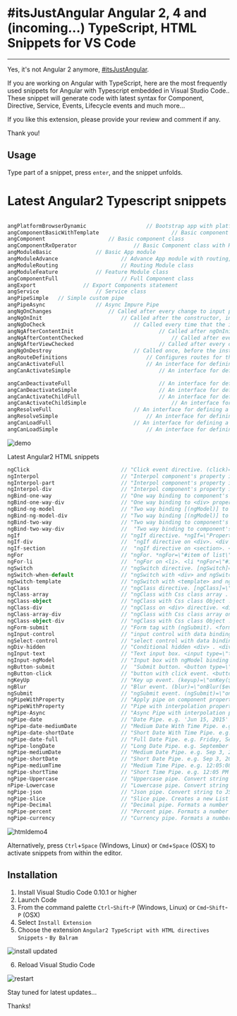 # #itsJustAngular Angular 2, 4 and (incoming...) TypeScript, HTML Snippets for VS Code
**************************************************

Yes, it's not Angular 2 anymore, [#itsJustAngular](https://twitter.com/hashtag/itsJustAngular?src=hash&ref_src=twsrc%5Etfw).

If you are working on Angular with TypeScript, here are the most frequently used snippets for Angular with Typescript embedded in Visual Studio Code..
These snippet will generate code with latest syntax for Component, Directive, Service, Events, Lifecycle events and much more... 

If you like this extension, please provide your review and comment if any.

Thank you!

## Usage
Type part of a snippet, press `enter`, and the snippet unfolds.

# Latest Angular2 Typescript snippets
```typescript

angPlatformBrowserDynamic  					// Bootstrap app with platformBrowserDynamic
angComponentBasicWithTemplate    					// Basic component class with simple selector and html template
angComponent    				// Basic component class
angComponentRxOperator    				// Basic Component class with Rx Operators
angModuleBasic    			// Basic App module
angModuleAdvance					// Advance App module with routing, shared module
angModuleRouting					// Routing Module class
angModuleFeature			// Feature Module class
angComponentFull					// Full Component class
angExport				// Export Components statement
angService					// Service class
angPipeSimple	// Simple custom pipe
angPipeAsync				// Async Impure Pipe
angNgOnChanges					// Called after every change to input properties and before processing content or child views.
angNgOnInit							// Called after the constructor, initializing input properties, and the first call to ngOnChanges.
angNgDoCheck							// Called every time that the input properties of a component or a directive are checked. Use it to extend change detection by performing a custom check.
angNgAfterContentInit							// Called after ngOnInit when the component's or directive's content has been initialized.
angNgAfterContentChecked							// Called after every check of the component's or directive's content.
angNgAfterViewChecked							// Called after every check of the component's view. Applies to components only.
angNgOnDestroy							// Called once, before the instance is destroyed.
angRouteDefinitions							// Configures routes for the application. Supports static, parameterized, redirect, and wildcard routes. Also supports custom route data and resolve.
angCanActivateFull							// An interface for defining a class that the router should call first to determine if it should activate this component. Should return a boolean or an Observable/Promise that resolves to a boolean.
angCanActivateSimple							// An interface for defining a class that the router should call first to determine if it should activate this component. Should return a boolean or an Observable/Promise that resolves to a boolean.

angCanDeactivateFull							// An interface for defining a class that the router should call first to determine if it should deactivate this component after a navigation. Should return a boolean or an Observable/Promise that resolves to a boolean.
angCanDeactivateSimple							// An interface for defining a class that the router should call first to determine if it should deactivate this component after a navigation. Should return a boolean or an Observable/Promise that resolves to a boolean.
angCanActivateChildFull							// An interface for defining a class that the router should call first to determine if it should activate the child route. Should return a boolean or an Observable/Promise that resolves to a boolean.
angCanActivateChildSimple							// An interface for defining a class that the router should call first to determine if it should activate the child route. Should return a boolean or an Observable/Promise that resolves to a boolean.
angResolveFull							// An interface for defining a class that the router should call first to resolve route data before rendering the route. Should return a value or an Observable/Promise that resolves to a value.
angResolveSimple							// An interface for defining a class that the router should call first to resolve route data before rendering the route. Should return a value or an Observable/Promise that resolves to a value.
angCanLoadFull							// An interface for defining a class that the router should call first to check if the lazy loaded module should be loaded. Should return a boolean or an Observable/Promise that resolves to a boolean.
angCanLoadSimple							// An interface for defining a class that the router should call first to check if the lazy loaded module should be loaded. Should return a boolean or an Observable/Promise that resolves to a boolean.

```

![demo](https://cloud.githubusercontent.com/assets/4145169/22676434/6a58faec-ed11-11e6-963e-365e14fd2b31.gif)

Latest Angular2 HTML snippets
```typescript
ngClick                             // "Click event directive. (click)="clickEventHandler($event)"" 
ngInterpol                          // "Interpol component's property in html" 
ngInterpol-part                     // "Interpol component's property in <p> tag. <p>{{property}}</p>"
ngInterpol-div                      // "Interpol component's property in <div> tag. <div>{{property}}</div>"
ngBind-one-way                      // "One way binding to component's property. [property]=\"Property\""
ngBind-one-way-div                  // "One way binding to <div> property e.g. <div [property]=\"property\"></div>"
ngBind-ng-model                     // "Two way binding [(ngModel)] to component's property. [(ngModel)]=\"Property\""
ngBind-ng-model-div                 // "Two way binding [(ngModel)] to component's property. [(ngModel)]=\"Property\""
ngBind-two-way                      // "Two way binding to component's property. [(property)]=\"Property\""
ngBind-two-way-div                  //  "Two way binding to component's property. [(property)]=\"Property\""
ngIf                                // "ngIf directive. *ngIf=\"Property\""
ngIf-div                            //  "ngIf directive on <div>. <div *ngIf=\"Property\"></div>"
ngIf-section                        //  "ngIf directive on <section>. <section *ngIf=\"Property\"></section>"
ngFor                               // "ngFor. *ngFor=\"#item of list\""
ngFor-li		                    //  "ngFor on <li>. <li *ngFor=\"#item of list\">{{item}}</li>"
ngSwitch                            // "ngSwitch directive. [ngSwitch]=\"conditionExpression\""
ngSwitch-when-default               // "ngSwitch with <div> and ngSwitchWhen conditions."
ngSwitch-template                   // "ngSwitch with <template> and ngSwitchWhen conditions."
ngClass                             // "ngClass directive. [ngClass]=\"highlightedClass\""
ngClass-array                       // "ngClass with Css class array . [ngClass]=[\"highlightedClass\",\"showBorder\""
ngClass-object                      // "ngClass with Css class Object . [ngClass]=\"{active: isOn, disabled: isDisabled}\""
ngClass-div                         // "ngClass on <div> directive. <div [ngClass]=\"CSS-Class-Name\"> </div>"
ngClass-array-div                   // "ngClass with Css class array on <div>. <div [ngClass]=\"[CssClass-1,CssClass-2]\"> </div>"
ngClass-object-div                  // "ngClass with Css class Object . [ngClass]=\"{active: isOn, disabled: isDisabled}\""
ngForm-submit		                // "Form tag with (ngSubmit). <form id=\"dataForm\" (ngSubmit)=\"submitMethod()\"></div>" 
ngInput-control                     // "input control with data binding . <input type=\"text\" class=\"form-control\" required"
ngSelect-control                    // "select control with data binding . <select required [(ngModel)]=\"model.property\" ngControl=\"controlName\">"
ngDiv-hidden                        // "Conditional hidden <div> . <div [hidden]=\"condition\"></div>"
ngInput-text                        // "Text input box. <input type=\"text\" required></input>"
ngInput-ngModel                     // "Input box with ngModel binding . <input type=\"text\" required [(ngModel)]=\"model.name\">{{model.name}} </input>"
ngButton-submit                     //  "Submit button. <button type=\"submit\">Submit</button>"
ngButton-click                      // "button with click event. <button (click)=\"onClick()\">Button Text</button>"
ngKeyUp                             // "Key up event. (keyup)=\"onKey($event)\""
ngBlur                              // "Blur event. (blur)=\"onBlur($event)\""
ngSubmit                            // "ngSubmit event. (ngSubmit)=\"onSubmit()\""
ngPipeWithProperty                  // "Apply pipe on component property. [date, json, number, ...]}"
ngPipeWithProperty                  // "Pipe with interpolation property" 
ngPipe-Async                        // "Async Pipe with interpolation property"
ngPipe-date                         // "Date Pipe. e.g. 'Jun 15, 2015' for en-US"
ngPipe-date-mediumDate              // "Medium Date With Time Pipe. e.g. Sep 3, 2010, 12:05:08 PM for en-US"
ngPipe-date-shortDate               // "Short Date With Time Pipe. e.g. 9/3/2010, 12:05 PM for en-US"
ngPipe-date-full                    // "Full Date Pipe. e.g. Friday, September 3, 2010 for en-US"
ngPipe-longDate                     // "Long Date Pipe. e.g. September 3, 2010"
ngPipe-mediumDate                   // "Medium Date Pipe. e.g. Sep 3, 2010 for en-US"
ngPipe-shortDate                    // "Short Date Pipe. e.g. Sep 3, 2010 for en-US"
ngPipe-mediumTime                   // "Medium Time Pipe. e.g. 12:05:08 PM for en-US"
ngPipe-shortTime                    // "Short Time Pipe. e.g. 12:05 PM for en-US"
ngPipe-Uppercase                    // "Uppercase pipe. Convert string to upper case"
nPipe-Lowercase                     // "Lowercase pipe. Convert string to lower case"
ngPipe-json                         // "Json pipe. Convert string to JSON format"
ngPipe-slice                        // "Slice pipe. Creates a new List or String containing only a subset (slice) of the elements."
ngPipe-Decimal                      // "Decimal pipe. Formats a number as local text. i.e. group sizing and separator and other locale-specific configurations are based on the active locale."
ngPipe-percent                      // "Percent pipe. Formats a number as local percent."
ngPipe-currency                     // "Currency pipe. Formats a number as local currency."

```

![htmldemo4](https://cloud.githubusercontent.com/assets/4145169/11918039/a72e2b5c-a746-11e5-9abe-20472267325a.gif)


Alternatively, press `Ctrl`+`Space` (Windows, Linux) or `Cmd`+`Space` (OSX) to activate snippets from within the editor.

## Installation

1. Install Visual Studio Code 0.10.1 or higher
2. Launch Code
3. From the command palette `Ctrl`-`Shift`-`P` (Windows, Linux) or `Cmd`-`Shift`-`P` (OSX)
4. Select `Install Extension`
5. Choose the extension `Angular2 TypeScript with HTML directives Snippets` - `By Balram`

![install updated](https://cloud.githubusercontent.com/assets/4145169/11919220/5bc2b4a4-a772-11e5-9dba-82763eba3a15.png)

6. Reload Visual Studio Code

![restart](https://cloud.githubusercontent.com/assets/4145169/11861315/0496279e-a4a5-11e5-97b5-8a22f7fc842a.png)


Stay tuned for latest updates...

Thanks!
